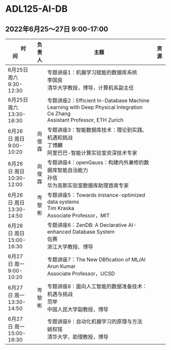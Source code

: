 # ADL125-AI-DB

## 2022年6月25～27日 9:00-17:00



| &nbsp;&nbsp;&nbsp;&nbsp; 时间&nbsp;&nbsp;&nbsp;&nbsp;&nbsp;&nbsp;&nbsp; | 负<br>责<br>人 | 主题                                                         | 资源 |
| --------- | ------ | ------------------------------------------------------------ | ---- |
| 6月25日 周六<br>9:30-12:30 |        | 专题讲座1：机器学习赋能的数据库系统<br>李国良<br> 清华大学教授，博导，计算机系副主任     |      |
| 6月25日 周六<br>13:30-16:30 |        | 专题讲座2：Efficient In-Database Machine Learning with Deep Physical Integration<br>Ce Zhang <br>Assistant Professor, ETH Zurich  |      |
| 6月26日&nbsp;周日<br> 9:00-10:20 | 尚<br>俊<br>霖 | 专题讲座3：智能数据库技术：理论到实践、机遇和挑战<br>丁博麟  <br>阿里巴巴-智能计算实验室资深技术专家  |      |
| 6月26日&nbsp;周日<br> 10:30-12:00 | 尚<br>俊<br>霖 | 专题讲座4：openGauss：构建内外兼修的数据库智能自治能力<br>孙佶  <br>华为高斯实验室数据库助理首席专家  |      |
| 6月26日&nbsp;周日<br> 13:30-14:50 | 岑<br>黎<br>彬 | 专题讲座5：Towards instance-optimized data systems<br>Tim Kraska  <br>Associate Professor，MIT  |      |
| 6月26日&nbsp;周日<br> 15:00-16:30 |        | 专题讲座6：ZenDB: A Declarative AI-enhanced Database System <br>伍赛  <br> 浙江大学教授、博导  |      |
| 6月27日&nbsp;周一<br> 9:00-10:20 |        | 专题讲座7：The New DBfication of ML/AI<br>Arun Kumar  <br>Associate Professor，UCSD  |      |
| 6月27日&nbsp;周一<br> 13:30-14:50 | 岑<br>黎<br>彬 | 专题讲座8：面向人工智能的数据准备技术：机遇与挑战<br>范举  <br>中国人民大学副教授，博导  |      |
| 6月27日&nbsp;周一<br> 15:00-16:30 |        | 专题讲座9：自动化机器学习的原理与方法<br>姚权铭  <br>清华大学，助理教授，博导  |      |
